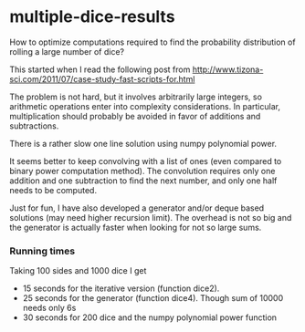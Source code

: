 # multiple-dice-results

How to optimize computations required to find the probability distribution of rolling a large number of dice?

This started when I read the following post from http://www.tizona-sci.com/2011/07/case-study-fast-scripts-for.html

The problem is not hard, but it involves arbitrarily large integers, so arithmetic operations enter into complexity considerations. In particular, multiplication should probably be avoided in favor of additions and subtractions.

There is a rather slow one line solution using numpy polynomial power.

It seems better to keep convolving with a list of ones (even compared to binary power computation method). The convolution requires only one addition and one subtraction to find the next number, and only one half needs to be computed.

Just for fun, I have also developed a generator and/or deque based solutions (may need higher recursion limit). The overhead is not so big and the generator is actually faster when looking for not so large sums.

### Running times

Taking 100 sides and 1000 dice I get
- 15 seconds for the iterative version (function dice2).
- 25 seconds for the generator (function dice4). Though sum of 10000 needs only 6s
- 30 seconds for 200 dice and the numpy polynomial power function
